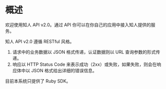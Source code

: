 # 概述

欢迎使用知人 API v2.0。通过 API 你可以在你自己的应用中接入知人提供的服务。

知人 API v2.0 遵循 RESTful 风格。

1. 请求中的业务数据以 JSON 格式传递，认证数据则以 URL 查询参数的形式传递。
2. 响应以 HTTP Status Code 来表示成功（2xx）或失败，如果失败，则会在响应体中以 JSON 格式给出详细的错误信息。

目前本系统只提供了 Ruby SDK。
